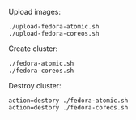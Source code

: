 Upload images:

	./upload-fedora-atomic.sh
	./upload-fedora-coreos.sh

Create cluster:

	./fedora-atomic.sh
	./fedora-coreos.sh

Destroy cluster:

	action=destory ./fedora-atomic.sh
	action=destory ./fedora-coreos.sh
